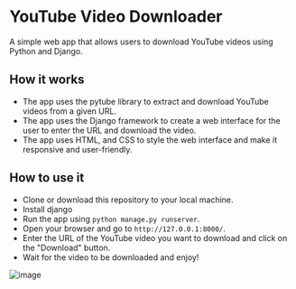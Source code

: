 # YouTube Video Downloader

A simple web app that allows users to download YouTube videos using Python and Django.

## How it works

- The app uses the pytube library to extract and download YouTube videos from a given URL.
- The app uses the Django framework to create a web interface for the user to enter the URL and download the video.
- The app uses HTML, and CSS to style the web interface and make it responsive and user-friendly.

## How to use it

- Clone or download this repository to your local machine.
- Install django
- Run the app using `python manage.py runserver`.
- Open your browser and go to `http://127.0.0.1:8000/`.
- Enter the URL of the YouTube video you want to download and click on the "Download" button.
- Wait for the video to be downloaded and enjoy!

![image](https://github.com/tawsifrm/YoutubeVideoDownloader/assets/121325051/087ceb95-3b83-4369-bd52-4c456d895aae)
